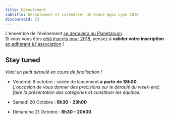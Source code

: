 ```yaml
---
title: Déroulement
subtitle: Déroulement et calendrier de Space Apps Lyon 2018
discourseId: 23
---
```


L'ensemble de l'évènement [se déroulera au Planétarium](venir-a-space-apps-lyon-au-planetarium).<br>
Si vous vous êtes [déjà inscrits pour 2018](https://www.eventbrite.fr/e/billets-space-apps-2018-challenge-dinnovation-la-nasa-a-besoin-de-vous-48157155348), pensez à **valider votre inscription** [en adhérant à l'association](https://www.helloasso.com/associations/space-apps-lyon/adhesions/adhesion-a-space-apps-lyon) !<br>

## Stay tuned

_Voici un petit déroulé en cours de finalisation !_

- Vendredi 9 octobre : soirée de lancement **à partir de 18h00**
<br>_L'occasion de vous donner des précisions sur le déroulé du week-end, faire la présentation des catégories et constituer les équipes._

- Samedi 20 Octobre : **8h30 - 23h00**

- Dimanche 21 Octobre : **8h30 - 20h00**
